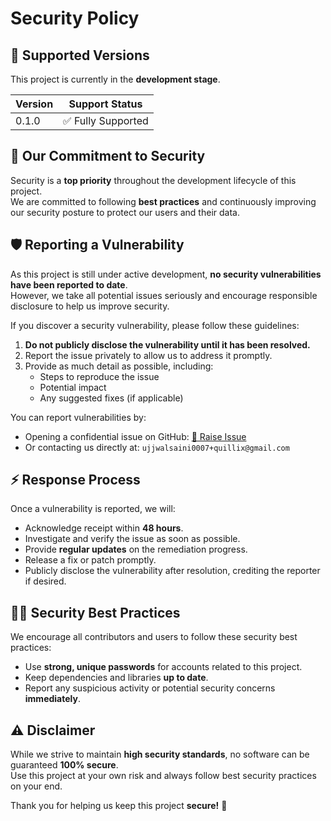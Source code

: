 # Security Policy

## 🚀 Supported Versions

This project is currently in the **development stage**.

| Version | Support Status     |
| ------- | ------------------ |
| 0.1.0   | ✅ Fully Supported  |

## 🔐 Our Commitment to Security

Security is a **top priority** throughout the development lifecycle of this project.  
We are committed to following **best practices** and continuously improving our security posture to protect our users and their data.

## 🛡️ Reporting a Vulnerability

As this project is still under active development, **no security vulnerabilities have been reported to date**.  
However, we take all potential issues seriously and encourage responsible disclosure to help us improve security.

If you discover a security vulnerability, please follow these guidelines:

1. **Do not publicly disclose the vulnerability until it has been resolved.**
2. Report the issue privately to allow us to address it promptly.
3. Provide as much detail as possible, including:
   - Steps to reproduce the issue
   - Potential impact
   - Any suggested fixes (if applicable)

You can report vulnerabilities by:

- Opening a confidential issue on GitHub: [🚨 Raise Issue](https://github.com/UjjwalSaini07/NexGen-Quillix/issues)  
- Or contacting us directly at:  `ujjwalsaini0007+quillix@gmail.com`

## ⚡ Response Process

Once a vulnerability is reported, we will:

- Acknowledge receipt within **48 hours**.
- Investigate and verify the issue as soon as possible.
- Provide **regular updates** on the remediation progress.
- Release a fix or patch promptly.
- Publicly disclose the vulnerability after resolution, crediting the reporter if desired.

## 🧑‍💻 Security Best Practices

We encourage all contributors and users to follow these security best practices:

- Use **strong, unique passwords** for accounts related to this project.
- Keep dependencies and libraries **up to date**.
- Report any suspicious activity or potential security concerns **immediately**.

## ⚠️ Disclaimer

While we strive to maintain **high security standards**, no software can be guaranteed **100% secure**.  
Use this project at your own risk and always follow best security practices on your end.

Thank you for helping us keep this project **secure!** 🙏
